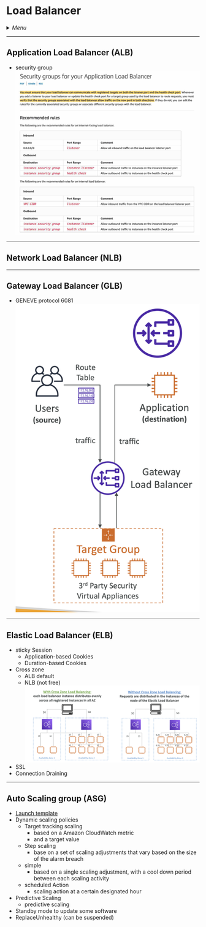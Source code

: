 # Load Balancer

<details>
 <summary><i>Menu</i></summary>

- [ALB](#application-load-balancer-alb)
- [NLB](#network-load-balancer-nlb)
- [GLB](#gateway-load-balancer-glb)
- [ELB](#elastic-load-balancer-elb)
- [ASG](#auto-scaling-group-asg)
</details>

---
## Application Load Balancer (ALB)
- security group
![ALB security group](../../images/ALB_SG.jpg)

---
## Network Load Balancer (NLB)

---
## Gateway Load Balancer (GLB)
- GENEVE protocol 6081
![GLB](../../images/glb.png)

---
## Elastic Load Balancer (ELB)
- sticky Session
  - Application-based Cookies
  - Duration-based Cookies
- Cross zone
    - ALB default
    - NLB (not free)
![cross-zone](../../images/crossZone.png)
- SSL
- Connection Draining

---
## Auto Scaling group (ASG)
- [Launch template](../EC2/README.md#launch-template) 
- Dynamic scaling policies
  - Target tracking scaling
    - based on a Amazon CloudWatch metric
    - and a target value
  - Step scaling
    - base on a set of scaling adjustments that vary based on the size of the alarm breach
  - simple 
    - based on a single scaling adjustment, with a cool down period between each scaling activity
  - scheduled Action
    - scaling action at a certain designated hour
- Predictive Scaling
  - predictive scaling
- Standby mode to update some software
- ReplaceUnhealthy (can be suspended)